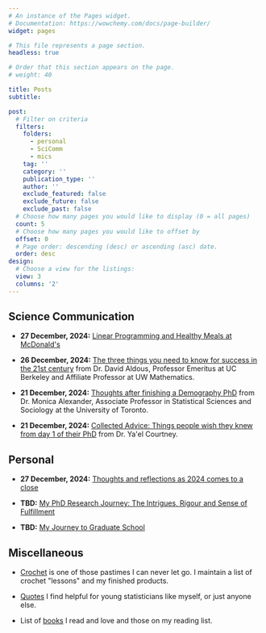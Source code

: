 ```yaml
---
# An instance of the Pages widget.
# Documentation: https://wowchemy.com/docs/page-builder/
widget: pages

# This file represents a page section.
headless: true

# Order that this section appears on the page.
# weight: 40

title: Posts
subtitle: 

post:
  # Filter on criteria
  filters: 
    folders:
      - personal
      - SciComm
      - mics
    tag: ''
    category: ''
    publication_type: ''
    author: ''
    exclude_featured: false
    exclude_future: false
    exclude_past: false
  # Choose how many pages you would like to display (0 = all pages)
  count: 5
  # Choose how many pages you would like to offset by
  offset: 0
  # Page order: descending (desc) or ascending (asc) date.
  order: desc
design:
  # Choose a view for the listings:
  view: 3
  columns: '2'
---
```


## Science Communication

* **27 December, 2024:** [Linear Programming and Healthy Meals at McDonald's](./SciComm/healthy-meals-McDonald/calorie_problem.html) 

* **26 December, 2024:** [The three things you need to know for success in the 21st century](https://www.stat.berkeley.edu/~aldous/Misc/PBM.html) from Dr. David Aldous, Professor Emeritus at UC Berkeley and Affiliate Professor at UW Mathematics.

* **21 December, 2024:** [Thoughts after finishing a Demography PhD](https://www.monicaalexander.com/posts/2018-23-05-demog_phd/) from Dr. Monica Alexander, Associate Professor in Statistical Sciences and Sociology at the University of Toronto.

* **21 December, 2024:** [Collected Advice: Things people wish they knew from day 1 of their PhD](https://www.yaelcourtney.com/phdadvice) from Dr. Ya'el Courtney.

## Personal

* **27 December, 2024:** [Thoughts and reflections as 2024 comes to a close](./personal/2024-wrapup/)

* **TBD:** [My PhD Research Journey: The Intrigues, Rigour and Sense of Fulfillment](./personal/phd-journey/)

* **TBD:** [My Journey to Graduate School](./personal/grad-school-journey/)

## Miscellaneous

* [Crochet](./mics/crochet/) is one of those pastimes I can never let go. I maintain a list of crochet "lessons" and my finished products. 

* [Quotes](./mics/quote/) I find helpful for young statisticians like myself, or just anyone else.

* List of [books](./mics/book/) I read and love and those on my reading list.
